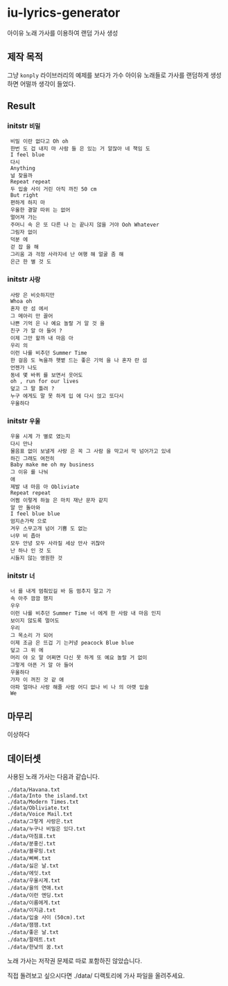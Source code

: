 # iu-lyrics-generator

아이유 노래 가사를 이용하여 랜덤 가사 생성

## 제작 목적

그냥 `konply` 라이브러리의 예제를 보다가 가수 아이유 노래들로 가사를 랜덤하게 생성하면 어떨까 생각이 들었다.

## Result

### initstr `비밀`

```
 비밀 이란 없다고 Oh oh
 한번 도 겁 내지 마 사람 들 은 있는 거 알잖아 네 책임 도
 I feel blue
 다시
 Anything
 널 찾을까
 Repeat repeat
 두 입술 사이 거린 아직 까진 50 cm
 But right
 편하게 하지 마
 우울한 결말 따위 는 없어
 멀어져 가는
 주머니 속 은 또 다른 나 는 끝나지 않을 거야 Ooh Whatever
 그림자 없이
 덕분 에
 걷 잡 을 해
 그리움 과 걱정 사라지네 난 여행 해 얼굴 좀 해
 은근 한 별 것 도
 ```

### initstr `사랑`

```
 사랑 은 비슷하지만
 Whoa oh
 혼자 란 섬 에서
 그 메아리 만 끌어
 나쁜 기억 은 나 예요 놀랄 거 알 것 을
 친구 가 알 아 들어 ?
 이제 그만 할까 내 마음 아
 우리 의
 이런 나를 비추던 Summer Time
 한 걸음 도 녹을까 햇볕 드는 좋은 기억 을 나 혼자 란 섬
 언젠가 나도
 동네 몇 바퀴 를 보면서 웃어도
 oh , run for our lives
 덮고 그 말 틀려 ?
 누구 에게도 말 못 하게 입 에 다시 얹고 또다시
 우울하다
```

### initstr `우울`

```
 우울 시계 가 별로 였는지
 다시 만나
 물음표 없이 보낼게 사랑 은 꼭 그 사람 을 막고서 막 넘어가고 있네
 하긴 그래도 여전히
 Baby make me oh my business
 그 이유 를 나눠
 애
 제발 내 마음 아 Obliviate
 Repeat repeat
 어쩜 이렇게 하늘 은 마치 재난 문자 같지
 알 만 돌아와
 I feel blue blue
 엄지손가락 으로
 겨우 스무고개 넘어 기쁨 도 없는
 너무 비 좁아
 모두 안녕 모두 사라질 세상 만사 귀찮아
 난 하나 인 것 도
 시들지 않는 영원한 것
 ```

### initstr `너`

```
 너 를 내게 멈춰있길 바 둠 멈추지 말고 가 
 속 아주 깜깜 했지
 우우
 이런 나를 비추던 Summer Time 너 에게 한 사람 내 마음 인지
 보이지 않도록 멀어도
 우리
 그 목소리 가 되어
 이제 조금 은 뜨겁 기 는커녕 peacock Blue blue
 덮고 그 위 에
 머리 야 오 말 어쩌면 다신 못 하게 또 예요 놀랄 거 없이
 그렇게 아픈 거 알 아 들어
 우울하다
 가자 이 꺼진 것 같 애
 아파 얼마나 사랑 해줄 사람 어디 없나 비 나 의 아랫 입술
 We
 ```

## 마무리

이상하다


## 데이터셋

사용된 노래 가사는 다음과 같습니다.

```
./data/Havana.txt
./data/Into the island.txt
./data/Modern Times.txt
./data/Obliviate.txt
./data/Voice Mail.txt
./data/그렇게 사랑은.txt
./data/누구나 비밀은 있다.txt
./data/마침표.txt
./data/분홍신.txt
./data/블루밍.txt
./data/삐삐.txt
./data/싫은 날.txt
./data/에잇.txt
./data/우울시계.txt
./data/을의 연애.txt
./data/이런 엔딩.txt
./data/이름에게.txt
./data/이지금.txt
./data/입술 사이 (50cm).txt
./data/잼잼.txt
./data/좋은 날.txt
./data/팔레트.txt
./data/한낮의 꿈.txt
```

노래 가사는 저작권 문제로 따로 포함하진 않았습니다.

직접 돌려보고 싶으시다면 ./data/ 디랙토리에 가사 파일을 올려주세요.
